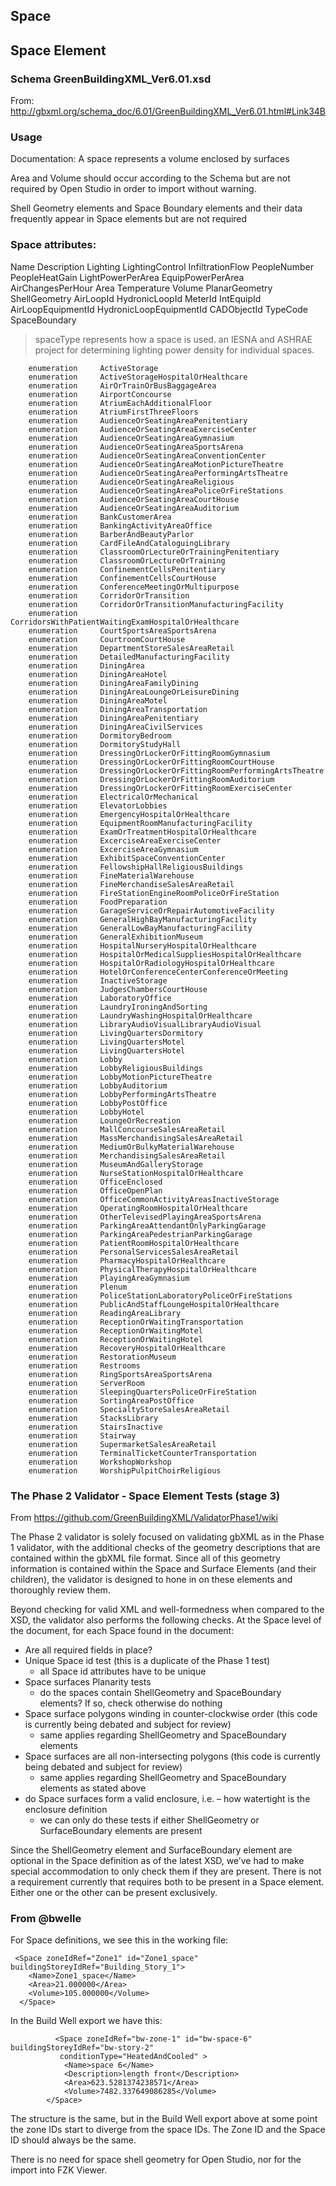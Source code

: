 
## Space


## Space Element

### Schema GreenBuildingXML_Ver6.01.xsd 

From: <http://gbxml.org/schema_doc/6.01/GreenBuildingXML_Ver6.01.html#Link34B>

### Usage

Documentation: A space represents a volume enclosed by surfaces

Area and Volume should occur according to the Schema but are not required by Open Studio in order to import without warning.

Shell Geometry elements and Space Boundary elements and their data frequently appear in Space elements but are not required


### Space attributes:

Name Description Lighting LightingControl InfiltrationFlow PeopleNumber PeopleHeatGain LightPowerPerArea
EquipPowerPerArea AirChangesPerHour Area Temperature Volume PlanarGeometry ShellGeometry AirLoopId HydronicLoopId
MeterId IntEquipId AirLoopEquipmentId HydronicLoopEquipmentId CADObjectId TypeCode SpaceBoundary



> spaceType represents how a space is used.
> an IESNA and ASHRAE project for determining lighting power density for individual spaces.


		enumeration 	ActiveStorage
		enumeration 	ActiveStorageHospitalOrHealthcare
		enumeration 	AirOrTrainOrBusBaggageArea
		enumeration 	AirportConcourse
		enumeration 	AtriumEachAdditionalFloor
		enumeration 	AtriumFirstThreeFloors
		enumeration 	AudienceOrSeatingAreaPenitentiary
		enumeration 	AudienceOrSeatingAreaExerciseCenter
		enumeration 	AudienceOrSeatingAreaGymnasium
		enumeration 	AudienceOrSeatingAreaSportsArena
		enumeration 	AudienceOrSeatingAreaConventionCenter
		enumeration 	AudienceOrSeatingAreaMotionPictureTheatre
		enumeration 	AudienceOrSeatingAreaPerformingArtsTheatre
		enumeration 	AudienceOrSeatingAreaReligious
		enumeration 	AudienceOrSeatingAreaPoliceOrFireStations
		enumeration 	AudienceOrSeatingAreaCourtHouse
		enumeration 	AudienceOrSeatingAreaAuditorium
		enumeration 	BankCustomerArea
		enumeration 	BankingActivityAreaOffice
		enumeration 	BarberAndBeautyParlor
		enumeration 	CardFileAndCataloguingLibrary
		enumeration 	ClassroomOrLectureOrTrainingPenitentiary
		enumeration 	ClassroomOrLectureOrTraining
		enumeration 	ConfinementCellsPenitentiary
		enumeration 	ConfinementCellsCourtHouse
		enumeration 	ConferenceMeetingOrMultipurpose
		enumeration 	CorridorOrTransition
		enumeration 	CorridorOrTransitionManufacturingFacility
		enumeration 	CorridorsWithPatientWaitingExamHospitalOrHealthcare
		enumeration 	CourtSportsAreaSportsArena
		enumeration 	CourtroomCourtHouse
		enumeration 	DepartmentStoreSalesAreaRetail
		enumeration 	DetailedManufacturingFacility
		enumeration 	DiningArea
		enumeration 	DiningAreaHotel
		enumeration 	DiningAreaFamilyDining
		enumeration 	DiningAreaLoungeOrLeisureDining
		enumeration 	DiningAreaMotel
		enumeration 	DiningAreaTransportation
		enumeration 	DiningAreaPenitentiary
		enumeration 	DiningAreaCivilServices
		enumeration 	DormitoryBedroom
		enumeration 	DormitoryStudyHall
		enumeration 	DressingOrLockerOrFittingRoomGymnasium
		enumeration 	DressingOrLockerOrFittingRoomCourtHouse
		enumeration 	DressingOrLockerOrFittingRoomPerformingArtsTheatre
		enumeration 	DressingOrLockerOrFittingRoomAuditorium
		enumeration 	DressingOrLockerOrFittingRoomExerciseCenter
		enumeration 	ElectricalOrMechanical
		enumeration 	ElevatorLobbies
		enumeration 	EmergencyHospitalOrHealthcare
		enumeration 	EquipmentRoomManufacturingFacility
		enumeration 	ExamOrTreatmentHospitalOrHealthcare
		enumeration 	ExcerciseAreaExerciseCenter
		enumeration 	ExcerciseAreaGymnasium
		enumeration 	ExhibitSpaceConventionCenter
		enumeration 	FellowshipHallReligiousBuildings
		enumeration 	FineMaterialWarehouse
		enumeration 	FineMerchandiseSalesAreaRetail
		enumeration 	FireStationEngineRoomPoliceOrFireStation
		enumeration 	FoodPreparation
		enumeration 	GarageServiceOrRepairAutomotiveFacility
		enumeration 	GeneralHighBayManufacturingFacility
		enumeration 	GeneralLowBayManufacturingFacility
		enumeration 	GeneralExhibitionMuseum
		enumeration 	HospitalNurseryHospitalOrHealthcare
		enumeration 	HospitalOrMedicalSuppliesHospitalOrHealthcare
		enumeration 	HospitalOrRadiologyHospitalOrHealthcare
		enumeration 	HotelOrConferenceCenterConferenceOrMeeting
		enumeration 	InactiveStorage
		enumeration 	JudgesChambersCourtHouse
		enumeration 	LaboratoryOffice
		enumeration 	LaundryIroningAndSorting
		enumeration 	LaundryWashingHospitalOrHealthcare
		enumeration 	LibraryAudioVisualLibraryAudioVisual
		enumeration 	LivingQuartersDormitory
		enumeration 	LivingQuartersMotel
		enumeration 	LivingQuartersHotel
		enumeration 	Lobby
		enumeration 	LobbyReligiousBuildings
		enumeration 	LobbyMotionPictureTheatre
		enumeration 	LobbyAuditorium
		enumeration 	LobbyPerformingArtsTheatre
		enumeration 	LobbyPostOffice
		enumeration 	LobbyHotel
		enumeration 	LoungeOrRecreation
		enumeration 	MallConcourseSalesAreaRetail
		enumeration 	MassMerchandisingSalesAreaRetail
		enumeration 	MediumOrBulkyMaterialWarehouse
		enumeration 	MerchandisingSalesAreaRetail
		enumeration 	MuseumAndGalleryStorage
		enumeration 	NurseStationHospitalOrHealthcare
		enumeration 	OfficeEnclosed
		enumeration 	OfficeOpenPlan
		enumeration 	OfficeCommonActivityAreasInactiveStorage
		enumeration 	OperatingRoomHospitalOrHealthcare
		enumeration 	OtherTelevisedPlayingAreaSportsArena
		enumeration 	ParkingAreaAttendantOnlyParkingGarage
		enumeration 	ParkingAreaPedestrianParkingGarage
		enumeration 	PatientRoomHospitalOrHealthcare
		enumeration 	PersonalServicesSalesAreaRetail
		enumeration 	PharmacyHospitalOrHealthcare
		enumeration 	PhysicalTherapyHospitalOrHealthcare
		enumeration 	PlayingAreaGymnasium
		enumeration 	Plenum
		enumeration 	PoliceStationLaboratoryPoliceOrFireStations
		enumeration 	PublicAndStaffLoungeHospitalOrHealthcare
		enumeration 	ReadingAreaLibrary
		enumeration 	ReceptionOrWaitingTransportation
		enumeration 	ReceptionOrWaitingMotel
		enumeration 	ReceptionOrWaitingHotel
		enumeration 	RecoveryHospitalOrHealthcare
		enumeration 	RestorationMuseum
		enumeration 	Restrooms
		enumeration 	RingSportsAreaSportsArena
		enumeration 	ServerRoom
		enumeration 	SleepingQuartersPoliceOrFireStation
		enumeration 	SortingAreaPostOffice
		enumeration 	SpecialtyStoreSalesAreaRetail
		enumeration 	StacksLibrary
		enumeration 	StairsInactive
		enumeration 	Stairway
		enumeration 	SupermarketSalesAreaRetail
		enumeration 	TerminalTicketCounterTransportation
		enumeration 	WorkshopWorkshop
		enumeration 	WorshipPulpitChoirReligious



### The Phase 2 Validator - Space Element Tests (stage 3)

From <https://github.com/GreenBuildingXML/ValidatorPhase1/wiki>

The Phase 2 validator is solely focused on validating gbXML as in the Phase 1 validator, with the additional checks of the geometry descriptions that are contained within the gbXML file format. Since all of this geometry information is contained within the Space and Surface Elements (and their children), the validator is designed to hone in on these elements and thoroughly review them.

Beyond checking for valid XML and well-formedness when compared to the XSD, the validator also performs the following checks. At the Space level of the document, for each Space found in the document:

* Are all required fields in place?
* Unique Space id test (this is a duplicate of the Phase 1 test)
	* all Space id attributes have to be unique
* Space surfaces Planarity tests
	* do the spaces contain ShellGeometry and SpaceBoundary elements? If so, check otherwise do nothing
* Space surface polygons winding in counter-clockwise order (this code is currently being debated and subject for review)
	* same applies regarding ShellGeometry and SpaceBoundary elements
* Space surfaces are all non-intersecting polygons (this code is currently being debated and subject for review)
	* same applies regarding ShellGeometry and SpaceBoundary elements as stated above
* do Space surfaces form a valid enclosure, i.e. – how watertight is the enclosure definition
	* we can only do these tests if either ShellGeometry or SurfaceBoundary elements are present

Since the ShellGeometry element and SurfaceBoundary element are optional in the Space definition as of the latest XSD, we’ve had to make special accommodation to only check them if they are present. There is not a requirement currently that requires both to be present in a Space element. Either one or the other can be present exclusively.


### From @bwelle

For Space definitions, we see this in the working file:

     <Space zoneIdRef="Zone1" id="Zone1_space" buildingStoreyIdRef="Building_Story_1">
        <Name>Zone1_space</Name>
        <Area>21.000000</Area>
        <Volume>105.000000</Volume>
      </Space>



In the Build Well export we have this:

              <Space zoneIdRef="bw-zone-1" id="bw-space-6" buildingStoreyIdRef="bw-story-2"
               conditionType="HeatedAndCooled" >
				<Name>space 6</Name>
				<Description>length front</Description>
				<Area>623.5281374238571</Area>
				<Volume>7482.337649086285</Volume>
			</Space>

The structure is the same, but in the Build Well export above at some point the zone IDs start to diverge from the space IDs. The Zone ID and the Space ID should always be the same.


There is no need for space shell geometry for Open Studio, nor for the import into FZK Viewer.
